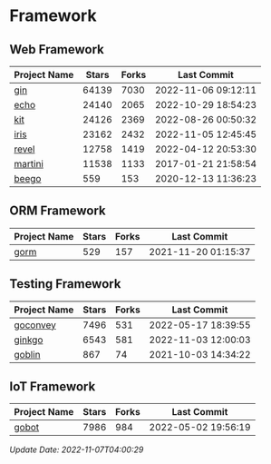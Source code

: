 # Framework

## Web Framework
| Project Name | Stars | Forks | Last Commit |
| ------------ | ----- | ----- | ----------- |
| [gin](https://github.com/gin-gonic/gin) | 64139 | 7030 | 2022-11-06 09:12:11 |
| [echo](https://github.com/labstack/echo) | 24140 | 2065 | 2022-10-29 18:54:23 |
| [kit](https://github.com/go-kit/kit) | 24126 | 2369 | 2022-08-26 00:50:32 |
| [iris](https://github.com/kataras/iris) | 23162 | 2432 | 2022-11-05 12:45:45 |
| [revel](https://github.com/revel/revel) | 12758 | 1419 | 2022-04-12 20:53:30 |
| [martini](https://github.com/go-martini/martini) | 11538 | 1133 | 2017-01-21 21:58:54 |
| [beego](https://github.com/astaxie/beego) | 559 | 153 | 2020-12-13 11:36:23 |

## ORM Framework
| Project Name | Stars | Forks | Last Commit |
| ------------ | ----- | ----- | ----------- |
| [gorm](https://github.com/jinzhu/gorm) | 529 | 157 | 2021-11-20 01:15:37 |

## Testing Framework
| Project Name | Stars | Forks | Last Commit |
| ------------ | ----- | ----- | ----------- |
| [goconvey](https://github.com/smartystreets/goconvey) | 7496 | 531 | 2022-05-17 18:39:55 |
| [ginkgo](https://github.com/onsi/ginkgo) | 6543 | 581 | 2022-11-03 12:00:03 |
| [goblin](https://github.com/franela/goblin) | 867 | 74 | 2021-10-03 14:34:22 |

## IoT Framework
| Project Name | Stars | Forks | Last Commit |
| ------------ | ----- | ----- | ----------- |
| [gobot](https://github.com/hybridgroup/gobot) | 7986 | 984 | 2022-05-02 19:56:19 |

*Update Date: 2022-11-07T04:00:29*